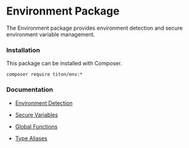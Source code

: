 # Environment Package #

The Environment package provides environment detection and secure environment variable management.

### Installation ###

This package can be installed with Composer.

```shell
composer require titon/env:*
```

### Documentation ###

* [Environment Detection](detection.md)
* [Secure Variables](variables.md)

* [Global Functions](functions.md)
* [Type Aliases](types.md)
